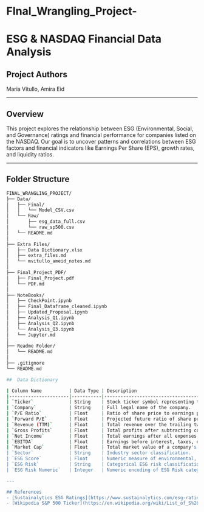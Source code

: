# FInal_Wrangling_Project-
# ESG & NASDAQ Financial Data Analysis

##  Project Authors
Maria Vitullo, Amira Eid

---

##  Overview
This project explores the relationship between ESG (Environmental, Social, and Governance) ratings and financial performance for companies listed on the NASDAQ. Our goal is to uncover patterns and correlations between ESG factors and financial indicators like Earnings Per Share (EPS), growth rates, and liquidity ratios.

---

## Folder Structure  

```bash
FINAL_WRANGLING_PROJECT/
├── Data/
│   ├── Final/
│   │   └── Model_CSV.csv
│   └── Raw/
│       ├── esg_data_full.csv
│       └── raw_sp500.csv
│   └── README.md
│
├── Extra Files/
│   ├── Data Dictionary.xlsx
│   ├── extra_files.md
│   └── mvitullo_ameid_notes.md
│
├── Final_Project_PDF/
│   ├── Final_Project.pdf
│   └── PDF.md
│
├── NoteBooks/
│   ├── CheckPoint.ipynb
│   ├── Final_Dataframe_cleaned.ipynb
│   ├── Updated_Proposal.ipynb
│   ├── Analysis_Q1.ipynb
│   ├── Analysis_Q2.ipynb
│   └── Analysis_Q3.ipynb
│   └── Jupyter.md
│
├── Readme Folder/
│   └── README.md
│
├── .gitignore
└── README.md

##  Data Dictionary

| Column Name          | Data Type | Description                                                                 |
|----------------------|-----------|-----------------------------------------------------------------------------|
| `Ticker`             | String    | Stock ticker symbol representing the company.                              |
| `Company`            | String    | Full legal name of the company.                                            |
| `P/E Ratio`          | Float     | Ratio of share price to earnings per share.                                |
| `Forward P/E`        | Float     | Projected future ratio of share price to earnings per share.               |
| `Revenue (TTM)`      | Float     | Total revenue over the trailing twelve months.                             |
| `Gross Profits`      | Float     | Total profits after subtracting cost of goods sold over the past 12 months.|
| `Net Income`         | Float     | Total earnings after all expenses and taxes.                               |
| `EBITDA`             | Float     | Earnings before interest, taxes, depreciation, and amortization.           |
| `Market Cap`         | Float     | Total market value of a company's outstanding shares.                      |
| `Sector`             | String    | Industry sector classification.                                            |
| `ESG Score`          | Float     | Numeric measure of environmental, social, and governance performance.      |
| `ESG Risk`           | String    | Categorical ESG risk classification (Negligible, Low, Medium, Severe).     |
| `ESG Risk Numeric`   | Integer   | Numeric encoding of ESG Risk category.                                     |

---

## References
- [Sustainalytics ESG Ratings](https://www.sustainalytics.com/esg-ratings)
- [Wikipedia S&P 500 Ticker](https://en.wikipedia.org/wiki/List_of_S%26P_500_companies)

